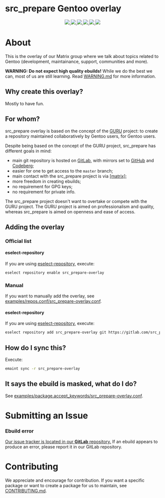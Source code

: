 # src_prepare Gentoo overlay

<p align="center">
    <a href="https://gitlab.com/src_prepare/src_prepare-overlay/pipelines">
        <img src="https://gitlab.com/src_prepare/src_prepare-overlay/badges/master/pipeline.svg">
    </a>
    <a href="https://gitlab.com/src_prepare/src_prepare-overlay/">
        <img src="https://gitlab.com/src_prepare/badge/-/raw/master/hosted_on-gitlab-orange.svg">
    </a>
    <a href="https://gentoo.org/">
        <img src="https://gitlab.com/src_prepare/badge/-/raw/master/powered-by-gentoo-linux-tyrian.svg">
    </a>
    <a href="./LICENSE">
        <img src="https://gitlab.com/src_prepare/badge/-/raw/master/license-gplv2-blue.svg">
    </a>
    <a href="https://app.element.io/#/room/#src_prepare:matrix.org">
        <img src="https://gitlab.com/src_prepare/badge/-/raw/master/chat-matrix-green.svg">
    </a>
    <a href="https://gitlab.com/src_prepare/src_prepare-overlay/commits/master.atom">
        <img src="https://gitlab.com/src_prepare/badge/-/raw/master/feed-atom-orange.svg">
    </a>
</p>


# About

This is the overlay of our Matrix group where we talk about topics related to Gentoo (development, maintainance, support, communities and more).

**WARNING: Do not expect high quality ebuilds!** While we do the best we can, most of us are still learning. Read [WARNING.md](./WARNING.md) for more information.

## Why create this overlay?

Mostly to have fun.

## For whom?

src_prepare overlay is based on the concept of the [GURU](https://wiki.gentoo.org/wiki/Project:GURU) project: to create a repository maintained collaboratively by Gentoo users, for Gentoo users.

Despite being based on the concept of the GURU project, src_prepare has different goals in mind:

- main git repository is hosted on [GitLab](https://gitlab.com/src_prepare/src_prepare-overlay), with mirrors set to [GitHub](https://github.com/xgqt/src_prepare-overlay) and [Codeberg](https://codeberg.org/src_prepare/src_prepare-overlay);
- easier for one to get access to the `master` branch;
- main contact with the src_prepare project is via [[matrix]](https://matrix.to/#/#src_prepare:matrix.org);
- more freedom in creating ebuilds;
- no requirement for GPG keys;
- no requirement for private info.

The src_prepare project doesn't want to overtake or compete with the GURU project. The GURU project is aimed on professionalism and quality, whereas src_prepare is aimed on openness and ease of access.

## Adding the overlay

### Official list

#### eselect-repository

If you are using [eselect-repository](https://wiki.gentoo.org/wiki/Eselect/Repository), execute:

``` sh
eselect repository enable src_prepare-overlay
```

### Manual

If you want to manually add the overlay, see [examples/repos.conf/src_prepare-overlay.conf](examples/repos.conf/src_prepare-overlay.conf).

#### eselect-repository

If you are using [eselect-repository](https://wiki.gentoo.org/wiki/Eselect/Repository), execute:

``` sh
eselect repository add src_prepare-overlay git https://gitlab.com/src_prepare/src_prepare-overlay
```


## How do I sync this?

Execute:

``` sh
emaint sync -r src_prepare-overlay
```

## It says the ebuild is masked, what do I do?

See [examples/package.accept_keywords/src_prepare-overlay.conf](examples/package.accept_keywords/src_prepare-overlay.conf).


# Submitting an Issue

### Ebuild error

[Our issue tracker is located in our **GitLab** repository.](https://gitlab.com/src_prepare/src_prepare-overlay/-/issues) If an ebuild appears to produce an error, please report it in our GitLab repository.


# Contributing

We appreciate and encourage for contribution. If you want a specific package or want to create a package for us to maintain, see [CONTRIBUTING.md](/CONTRIBUTING.md).
